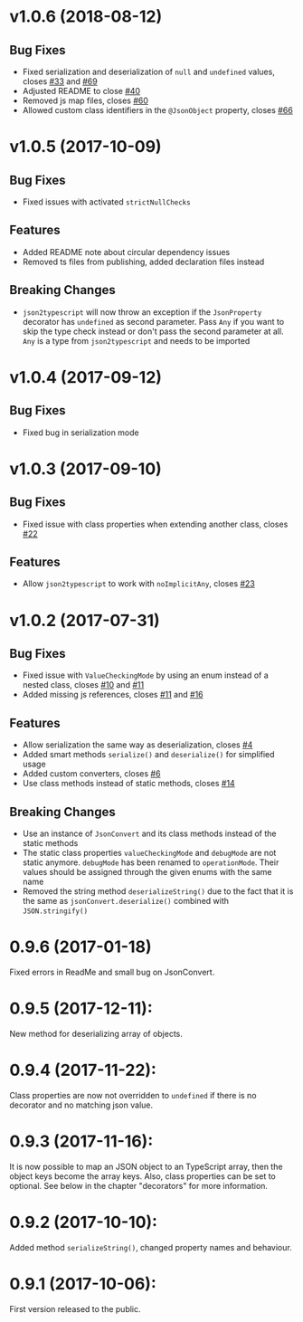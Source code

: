 # v1.0.6 (2018-08-12)

## Bug Fixes

* Fixed serialization and deserialization of `null` and `undefined` values, closes [#33](https://github.com/dhlab-basel/json2typescript/issues/33) and [#69](https://github.com/dhlab-basel/json2typescript/issues/69)
* Adjusted README to close [#40](https://github.com/dhlab-basel/json2typescript/issues/40)
* Removed js map files, closes [#60](https://github.com/dhlab-basel/json2typescript/issues/60)
* Allowed custom class identifiers in the `@JsonObject` property, closes [#66](https://github.com/dhlab-basel/json2typescript/issues/66)

# v1.0.5 (2017-10-09)

## Bug Fixes

* Fixed issues with activated `strictNullChecks`

## Features

* Added README note about circular dependency issues
* Removed ts files from publishing, added declaration files instead

## Breaking Changes

* `json2typescript` will now throw an exception if the `JsonProperty` decorator has `undefined` as second parameter. Pass `Any` if you want to skip the type check instead or don't pass the second parameter at all. `Any` is a type from `json2typescript` and needs to be imported

# v1.0.4 (2017-09-12)

## Bug Fixes

* Fixed bug in serialization mode

# v1.0.3 (2017-09-10)

## Bug Fixes

* Fixed issue with class properties when extending another class, closes [#22](https://github.com/dhlab-basel/json2typescript/issues/22)

## Features

* Allow `json2typescript` to work with `noImplicitAny`, closes [#23](https://github.com/dhlab-basel/json2typescript/issues/23)

# v1.0.2 (2017-07-31)

## Bug Fixes

* Fixed issue with `ValueCheckingMode` by using an enum instead of a nested class, closes [#10](https://github.com/dhlab-basel/json2typescript/issues/10) and [#11](https://github.com/dhlab-basel/json2typescript/issues/11) 
* Added missing js references, closes [#11](https://github.com/dhlab-basel/json2typescript/issues/11) and [#16](https://github.com/dhlab-basel/json2typescript/issues/16)

## Features

* Allow serialization the same way as deserialization, closes [#4](https://github.com/dhlab-basel/json2typescript/issues/4)
* Added smart methods `serialize()` and `deserialize()` for simplified usage
* Added custom converters, closes [#6](https://github.com/dhlab-basel/json2typescript/issues/6)
* Use class methods instead of static methods, closes [#14](https://github.com/dhlab-basel/json2typescript/issues/14)

## Breaking Changes

* Use an instance of `JsonConvert` and its class methods instead of the static methods
* The static class properties `valueCheckingMode` and `debugMode` are not static anymore. `debugMode` has been renamed to `operationMode`. Their values should be assigned through the given enums with the same name
* Removed the string method `deserializeString()` due to the fact that it is the same as `jsonConvert.deserialize()` combined with `JSON.stringify()`

# 0.9.6  (2017-01-18) 
Fixed errors in ReadMe and small bug on JsonConvert.

# 0.9.5  (2017-12-11): 
New method for deserializing array of objects.

# 0.9.4  (2017-11-22): 
Class properties are now not overridden to `undefined` if there is no decorator and no matching json value.

# 0.9.3  (2017-11-16): 
It is now possible to map an JSON object to an TypeScript array, then the object keys become the array keys. Also, class properties can be set to optional. See below in the chapter "decorators" for more information.

# 0.9.2  (2017-10-10): 
Added method `serializeString()`, changed property names and behaviour.

# 0.9.1 (2017-10-06): 
First version released to the public.